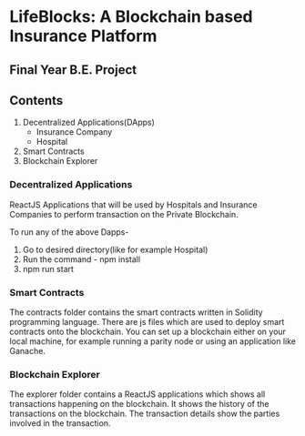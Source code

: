 <h1>LifeBlocks: A Blockchain based Insurance Platform</h1>
<h2>Final Year B.E. Project</h2>

<h2>Contents</h2>
<ol>
  <li>Decentralized Applications(DApps)
    <ul>
      <li>Insurance Company
      <li>Hospital
    </ul>
  <li>Smart Contracts
  <li>Blockchain Explorer    
</ol>

<h3>Decentralized Applications</h3>
<p>ReactJS Applications that will be used by Hospitals and Insurance Companies to perform transaction on the Private Blockchain.</p>
<p>To run any of the above Dapps-
  <ol type=1>
    <li>Go to desired directory(like for example Hospital)
    <li>Run the command - npm install
    <li>npm run start
  </ol>
</p>

<h3>Smart Contracts</h3>
<p>The contracts folder contains the smart contracts written in Solidity programming language. There are js files which are used to deploy smart contracts onto the blockchain. You can set up a blockchain either on your local machine, for example running a parity node or using an application like Ganache.
</p>

<h3>Blockchain Explorer</h3>
<p>The explorer folder contains a ReactJS applications which shows all transactions happening on the blockchain. It shows the history of the transactions on the blockchain. The transaction details show the parties involved in the transaction.
</p>